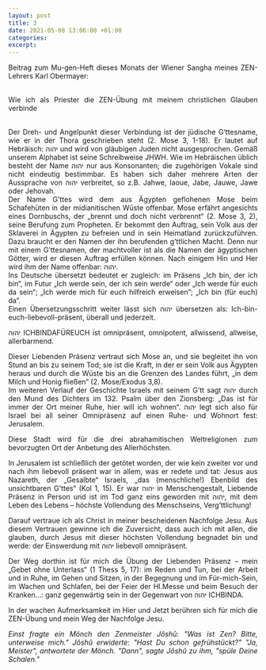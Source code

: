 ```yaml
---
layout: post
title: 3
date: 2021-05-08 13:06:00 +01:00
categories: 
excerpt: 
---
```


<div align="justify">
Beitrag zum Mu-gen-Heft dieses Monats der Wiener Sangha meines ZEN-Lehrers Karl Obermayer:<br/><br/>

Wie ich als Priester die ZEN-Übung mit meinem christlichen Glauben verbinde\
<br/>

Der Dreh- und Angelpunkt dieser Verbindung ist der jüdische G‘ttesname, wie er in der Thora geschrieben steht (2. Mose 3, 1-18). Er lautet auf Hebräisch: יהוה und wird von gläubigen Juden nicht ausgesprochen. Gemäß unserem Alphabet ist seine Schreibweise JHWH. Wie im Hebräischen üblich besteht der Name יהוה nur aus Konsonanten; die zugehörigen Vokale sind nicht eindeutig bestimmbar. Es haben sich daher mehrere Arten der Aussprache von יהוה verbreitet, so z.B. Jahwe, Iaoue, Jabe, Jauwe, Jawe oder Jehovah.\
Der Name G’ttes wird dem aus Ägypten geflohenen Mose beim Schafehüten in der midianitischen Wüste offenbar. Mose erfährt angesichts eines Dornbuschs, der „brennt und doch nicht verbrennt“ (2. Mose 3, 2), seine Berufung zum Propheten. Er bekommt den Auftrag, sein Volk aus der Sklaverei in Ägypten zu befreien und in sein Heimatland zurückzuführen. Dazu braucht er den Namen der ihn berufenden g’ttlichen Macht. Denn nur mit einem G’ttesnamen, der machtvoller ist als die Namen der ägyptischen Götter, wird er diesen Auftrag erfüllen können. Nach einigem Hin und Her wird ihm der Name offenbar: יהוה.\
Ins Deutsche übersetzt bedeutet er zugleich: im Präsens „Ich bin, der ich bin“, im Futur „Ich werde sein, der ich sein werde“ oder „Ich werde für euch da sein“; „Ich werde mich für euch hilfreich erweisen“; „Ich bin (für euch) da“.\
Einen Übersetzungsschritt weiter lässt sich יהוה übersetzen als: Ich-bin-euch-liebevoll-präsent, überall und jederzeit. 

יהוה ICHBINDAFÜREUCH ist omnipräsent, omnipotent, allwissend, allweise, allerbarmend.

Dieser Liebenden Präsenz vertraut sich Mose an, und sie begleitet ihn von Stund an bis zu seinem Tod; sie ist die Kraft, in der er sein Volk aus Ägypten heraus und durch die Wüste bis an die Grenzen des Landes führt, „in dem Milch und Honig fließen“ (2. Mose/Exodus 3,8).\
Im weiteren Verlauf der Geschichte Israels mit seinem G’tt sagt יהוה durch den Mund des Dichters im 132. Psalm über den Zionsberg: „Das ist für immer der Ort meiner Ruhe, hier will ich wohnen“. יהוה legt sich also für Israel bei all seiner Omnipräsenz auf einen Ruhe- und Wohnort fest: Jerusalem. 

Diese Stadt wird für die drei abrahamitischen Weltreligionen zum bevorzugten Ort der Anbetung des Allerhöchsten.

In Jerusalem ist schließlich der getötet worden, der wie kein zweiter vor und nach ihm liebevoll präsent war in allem, was er redete und tat: Jesus aus Nazareth, der „Gesalbte“ Israels, „das (menschliche!) Ebenbild des unsichtbaren G’ttes“ (Kol 1, 15). Er war יהוה in Menschengestalt, Liebende Präsenz in Person und ist im Tod ganz eins geworden mit יהוה, mit dem Leben des Lebens – höchste Vollendung des Menschseins, Verg’ttlichung! 

Darauf vertraue ich als Christ in meiner bescheidenen Nachfolge Jesu. Aus diesem Vertrauen gewinne ich die Zuversicht, dass auch ich mit allen, die glauben, durch Jesus mit dieser höchsten Vollendung begnadet bin und werde: der Einswerdung mit יהוה liebevoll omnipräsent. 

Der Weg dorthin ist für mich die Übung der Liebenden Präsenz – mein „Gebet ohne Unterlass“ (1 Thess 5, 17): im Reden und Tun, bei der Arbeit und in Ruhe, im Gehen und Sitzen, in der Begegnung und im Für-mich-Sein, im Wachen und Schlafen, bei der Feier der Hl.Messe und beim Besuch der Kranken...: ganz gegenwärtig sein in der Gegenwart von יהוה ICHBINDA.

In der wachen Aufmerksamkeit im Hier und Jetzt berühren sich für mich die ZEN-Übung und mein Weg der Nachfolge Jesu. 

*Einst fragte ein Mönch den Zenmeister Jôshû: "Was ist Zen? Bitte, unterweise mich." Jôshû erwiderte: "Hast Du schon gefrühstückt?" "Ja, Meister", antwortete der Mönch. "Dann", sagte Jôshû zu ihm, "spüle Deine Schalen."*
</div>

